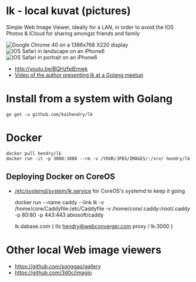 # lk - local kuvat (pictures)

Simple Web Image Viewer, ideally for a LAN, in order to avoid the IOS Photos &
iCloud for sharing amongst friends and family

<img src=http://s.natalian.org/2014-11-04/1415116363_1364x748.png alt="Google Chrome 40 on a 1366x768 X220 display">
<img src=http://s.natalian.org/2014-11-04/lk-landscape.png alt="IOS Safari in landscape on an iPhone6">
<img src=http://s.natalian.org/2014-11-04/lk-portrait.png alt="IOS Safari in portrait on an iPhone6">

* <http://youtu.be/BQHzfpIEmwk>
* [Video of the author presenting lk at a Golang meetup](http://youtu.be/IIuDygqCOJE)

# Install from a system with Golang

	go get -u github.com/kaihendry/lk

# Docker

	docker pull hendry/lk
	docker run -it -p 3000:3000 --rm -v /YOUR/JPEG/IMAGES/:/srv/ hendry/lk

## Deploying Docker on CoreOS

* [/etc/systemd/system/lk.service](lk.service) for CoreOS's systemd to keep it going

	docker run --name caddy --link lk -v /home/core/Caddyfile:/etc/Caddyfile -v /home/core/.caddy:/root/.caddy -p 80:80 -p 443:443 abiosoft/caddy

	lk.dabase.com {
		tls hendry@webconverger.com
		proxy / lk:3000
	}

# Other local Web image viewers

* <https://github.com/songgao/gallery>
* <https://github.com/3d0c/imagio>
